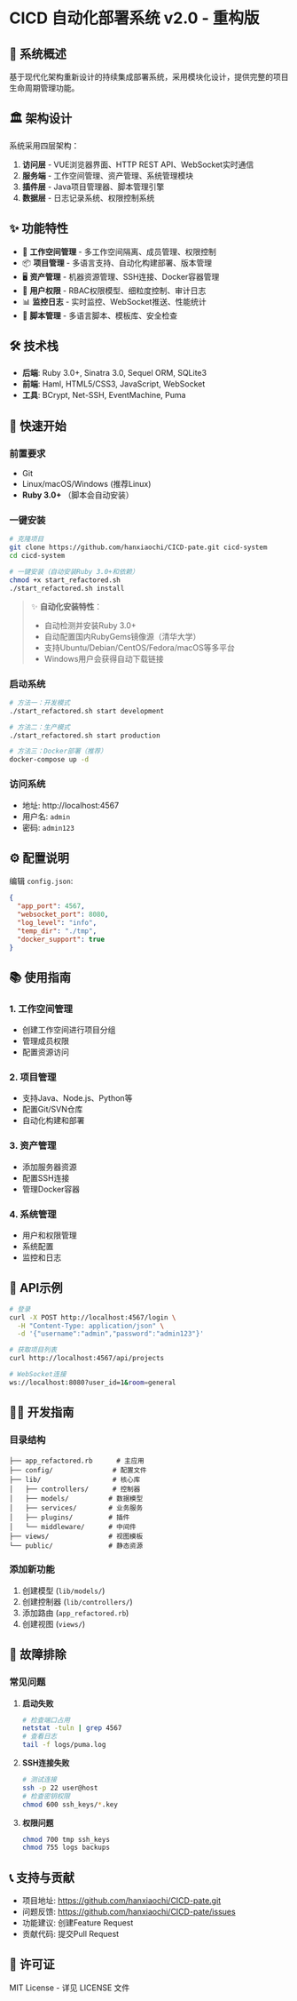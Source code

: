# CICD 自动化部署系统 v2.0 - 重构版

## 🎯 系统概述

基于现代化架构重新设计的持续集成部署系统，采用模块化设计，提供完整的项目生命周期管理功能。

## 🏛️ 架构设计

系统采用四层架构：

1. **访问层** - VUE浏览器界面、HTTP REST API、WebSocket实时通信
2. **服务端** - 工作空间管理、资产管理、系统管理模块
3. **插件层** - Java项目管理器、脚本管理引擎
4. **数据层** - 日志记录系统、权限控制系统

## ✨ 功能特性

- 🏢 **工作空间管理** - 多工作空间隔离、成员管理、权限控制
- 📦 **项目管理** - 多语言支持、自动化构建部署、版本管理
- 🖥️ **资产管理** - 机器资源管理、SSH连接、Docker容器管理
- 👥 **用户权限** - RBAC权限模型、细粒度控制、审计日志
- 📊 **监控日志** - 实时监控、WebSocket推送、性能统计
- 🔧 **脚本管理** - 多语言脚本、模板库、安全检查

## 🛠️ 技术栈

- **后端**: Ruby 3.0+, Sinatra 3.0, Sequel ORM, SQLite3
- **前端**: Haml, HTML5/CSS3, JavaScript, WebSocket
- **工具**: BCrypt, Net-SSH, EventMachine, Puma

## 🚀 快速开始

### 前置要求

- Git
- Linux/macOS/Windows (推荐Linux)
- **Ruby 3.0+** （脚本会自动安装）

### 一键安装

```bash
# 克隆项目
git clone https://github.com/hanxiaochi/CICD-pate.git cicd-system
cd cicd-system

# 一键安装（自动安装Ruby 3.0+和依赖）
chmod +x start_refactored.sh
./start_refactored.sh install
```

> ✨ **自动化安装特性**：
> - 自动检测并安装Ruby 3.0+
> - 自动配置国内RubyGems镜像源（清华大学）
> - 支持Ubuntu/Debian/CentOS/Fedora/macOS等多平台
> - Windows用户会获得自动下载链接

### 启动系统

```bash
# 方法一：开发模式
./start_refactored.sh start development

# 方法二：生产模式  
./start_refactored.sh start production

# 方法三：Docker部署（推荐）
docker-compose up -d
```

### 访问系统

- 地址: http://localhost:4567
- 用户名: `admin`
- 密码: `admin123`

## ⚙️ 配置说明

编辑 `config.json`:

```json
{
  "app_port": 4567,
  "websocket_port": 8080,
  "log_level": "info",
  "temp_dir": "./tmp",
  "docker_support": true
}
```

## 📚 使用指南

### 1. 工作空间管理
- 创建工作空间进行项目分组
- 管理成员权限
- 配置资源访问

### 2. 项目管理  
- 支持Java、Node.js、Python等
- 配置Git/SVN仓库
- 自动化构建和部署

### 3. 资产管理
- 添加服务器资源
- 配置SSH连接
- 管理Docker容器

### 4. 系统管理
- 用户和权限管理
- 系统配置
- 监控和日志

## 🔌 API示例

```bash
# 登录
curl -X POST http://localhost:4567/login \
  -H "Content-Type: application/json" \
  -d '{"username":"admin","password":"admin123"}'

# 获取项目列表
curl http://localhost:4567/api/projects

# WebSocket连接
ws://localhost:8080?user_id=1&room=general
```

## 👨‍💻 开发指南

### 目录结构
```
├── app_refactored.rb      # 主应用
├── config/               # 配置文件
├── lib/                  # 核心库
│   ├── controllers/      # 控制器
│   ├── models/          # 数据模型
│   ├── services/        # 业务服务
│   ├── plugins/         # 插件
│   └── middleware/      # 中间件
├── views/               # 视图模板
└── public/              # 静态资源
```

### 添加新功能
1. 创建模型 (`lib/models/`)
2. 创建控制器 (`lib/controllers/`)
3. 添加路由 (`app_refactored.rb`)
4. 创建视图 (`views/`)

## 🔧 故障排除

### 常见问题

1. **启动失败**
   ```bash
   # 检查端口占用
   netstat -tuln | grep 4567
   # 查看日志
   tail -f logs/puma.log
   ```

2. **SSH连接失败**
   ```bash
   # 测试连接
   ssh -p 22 user@host
   # 检查密钥权限
   chmod 600 ssh_keys/*.key
   ```

3. **权限问题**
   ```bash
   chmod 700 tmp ssh_keys
   chmod 755 logs backups
   ```

## 📞 支持与贡献

- 项目地址: https://github.com/hanxiaochi/CICD-pate.git
- 问题反馈: https://github.com/hanxiaochi/CICD-pate/issues
- 功能建议: 创建Feature Request  
- 贡献代码: 提交Pull Request

## 📄 许可证

MIT License - 详见 LICENSE 文件